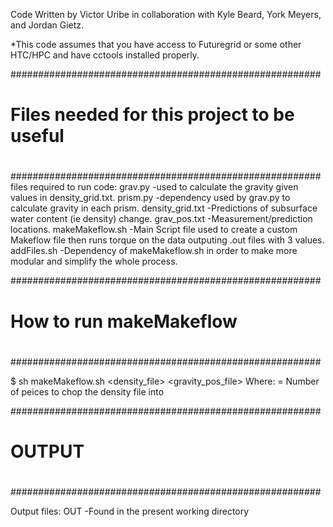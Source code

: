 Code Written by Victor Uribe in collaboration with Kyle Beard, York Meyers, and Jordan Gietz.

*This code assumes that you have access to Futuregrid or some other HTC/HPC and have cctools installed properly.


########################################################
#                                                      #
#     Files needed for this project to be useful       #
#                                                      #
########################################################
  files required 
  to run code:
		grav.py
			-used to calculate the gravity given values in 
				density_grid.txt.
		prism.py
			-dependency used by grav.py to calculate gravity 
				in each prism.
		density_grid.txt
			-Predictions of subsurface water content 
				(ie density) change.
		grav_pos.txt
			-Measurement/prediction locations.
		makeMakeflow.sh
			-Main Script file used to create a custom 
				Makeflow file then runs torque on the 
				data outputing .out files with 3 values.
		addFiles.sh
			-Dependency of makeMakeflow.sh in order to 
				make more modular and simplify the 
				whole process.
                              
########################################################
#                                                      #
#            How to run makeMakeflow                   #
#                                                      #
########################################################

$ sh makeMakeflow.sh <density_file> <N> <gravity_pos_file>
  Where:
    <N> = Number of peices to chop the density file into
    
########################################################
#                                                      #
#                        OUTPUT                        #
#                                                      #
########################################################

Output files:
           OUT
            -Found in the present working directory
